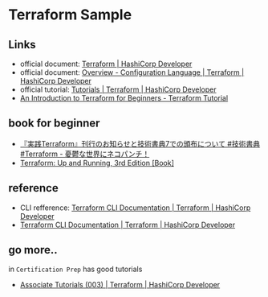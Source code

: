 # Terraform Sample

## Links

* official document: [Terraform | HashiCorp Developer](https://developer.hashicorp.com/terraform)
* official document: [Overview - Configuration Language | Terraform | HashiCorp Developer](https://developer.hashicorp.com/terraform/language)
* official tutorial: [Tutorials | Terraform | HashiCorp Developer](https://developer.hashicorp.com/terraform/tutorials)
* [An Introduction to Terraform for Beginners - Terraform Tutorial](https://geekflare.com/terraform-for-beginners/)

## book for beginner
* [『実践Terraform』刊行のお知らせと技術書典7での頒布について #技術書典 #Terraform - 憂鬱な世界にネコパンチ！](https://nekopunch.hatenablog.com/entry/2019/09/13/154117)
* [Terraform: Up and Running, 3rd Edition [Book]](https://www.oreilly.com/library/view/terraform-up-and/9781098116736/)

## reference

* CLI refference: [Terraform CLI Documentation | Terraform | HashiCorp Developer](https://developer.hashicorp.com/terraform/cli)
* [Terraform CLI Documentation | Terraform | HashiCorp Developer](https://developer.hashicorp.com/terraform/cli)


## go more..

in `Certification Prep` has good tutorials
* [Associate Tutorials (003) | Terraform | HashiCorp Developer](https://developer.hashicorp.com/terraform/tutorials/certification-associate-tutorials-003)
